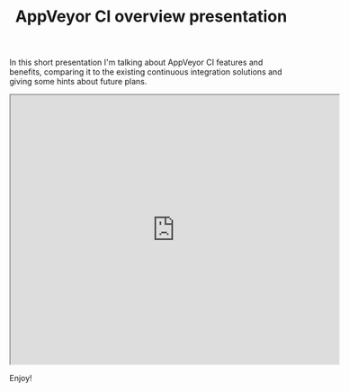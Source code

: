 ﻿---
layout: post
title: AppVeyor CI overview presentation
---

In this short presentation I'm talking about AppVeyor CI features and benefits, comparing it to the existing continuous integration solutions and giving some hints about future plans.

<iframe src='https://www.slideshare.net/slideshow/embed_code/26764707' width='584' height='479' style='border:' allowfullscreen webkitallowfullscreen mozallowfullscreen></iframe>

Enjoy!